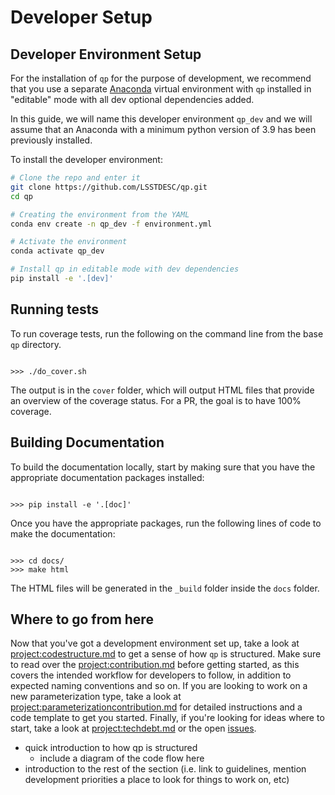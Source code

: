# Developer Setup

## Developer Environment Setup

For the installation of `qp` for the purpose of development, we recommend that you use a separate [Anaconda](https://docs.anaconda.com/anaconda/install/) virtual environment with `qp` installed in "editable" mode with all dev optional dependencies added.

In this guide, we will name this developer environment `qp_dev` and we will assume that an Anaconda with a minimum python version of 3.9 has been previously installed.

To install the developer environment:

```bash
# Clone the repo and enter it
git clone https://github.com/LSSTDESC/qp.git
cd qp

# Creating the environment from the YAML
conda env create -n qp_dev -f environment.yml

# Activate the environment
conda activate qp_dev

# Install qp in editable mode with dev dependencies
pip install -e '.[dev]'
```

## Running tests

To run coverage tests, run the following on the command line from the base `qp` directory.

```{doctest}

>>> ./do_cover.sh

```

The output is in the `cover` folder, which will output HTML files that provide an overview of the coverage status. For a PR, the goal is to have 100% coverage.

## Building Documentation

To build the documentation locally, start by making sure that you have the appropriate documentation packages installed:

```{doctest}

>>> pip install -e '.[doc]'

```

Once you have the appropriate packages, run the following lines of code to make the documentation:

```{doctest}

>>> cd docs/
>>> make html

```

The HTML files will be generated in the `_build` folder inside the `docs` folder.

## Where to go from here

Now that you've got a development environment set up, take a look at <project:codestructure.md> to get a sense of how `qp` is structured. Make sure to read over the <project:contribution.md> before getting started, as this covers the intended workflow for developers to follow, in addition to expected naming conventions and so on. If you are looking to work on a new parameterization type, take a look at <project:parameterizationcontribution.md> for detailed instructions and a code template to get you started. Finally, if you're looking for ideas where to start, take a look at <project:techdebt.md> or the open [issues](https://github.com/LSSTDESC/qp/issues).

- quick introduction to how qp is structured
  - include a diagram of the code flow here
- introduction to the rest of the section (i.e. link to guidelines, mention development priorities a place to look for things to work on, etc)
